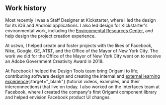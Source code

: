 ## Work history

Most recently I was a Staff Designer at Kickstarter, where I led the design for its iOS and Android applications. I also led design for Kickstarter's environmental work, including the <a href="{% link _work/environmental-resources-center.md %}">Environmental Resources Center</a>, and help design the project creation experience.

At ustwo, I helped create and foster projects with the likes of Facebook, Nike, Google, GE, AT&T, and the Office of the Mayor of New York City. The work we did for the Office of the Mayor of New York City went on to receive an Adobe Government Creativity Award in 2018.

At Facebook I helped the Design Tools team bring Origami to life; contributing software design and creating the internal and [external learning experience](https://origami.design/tutorials){:target="_blank"} (tutorial videos, examples, and their interconnections) that live on today. I also worked on the Interfaces team at Facebook, where I created the company's first Origami component library and helped envision Facebook product UI changes.